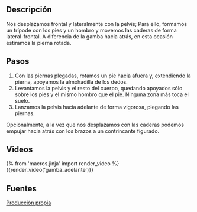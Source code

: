 ## Descripción

Nos desplazamos frontal y lateralmente con la pelvis; Para ello, formamos un trípode con los pies y un hombro y movemos las caderas de forma lateral-frontal. A diferencia de la gamba hacia atrás, en esta ocasión estiramos la pierna rotada.


## Pasos

1. Con las piernas plegadas, rotamos un pie hacia afuera y, extendiendo la pierna, apoyamos la almohadilla de los dedos.
2. Levantamos la pelvis y el resto del cuerpo, quedando apoyados sólo sobre los pies y el mismo hombro que el pie. Ninguna zona más toca el suelo.
3. Lanzamos la pelvis hacia adelante de forma vigorosa, plegando las piernas.


Opcionalmente, a la vez que nos desplazamos con las caderas podemos empujar hacia atrás con los brazos a un contrincante figurado.

## Videos

{% from 'macros.jinja' import render_video %}
{{render_video('gamba_adelante')}}

## Fuentes

[Producción propia]({{config.site_url}})
